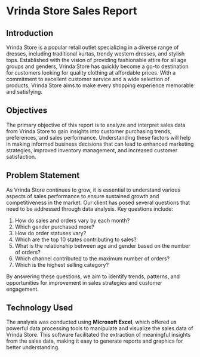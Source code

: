 # Vrinda Store Sales Report

## Introduction
Vrinda Store is a popular retail outlet specializing in a diverse range of dresses, including traditional kurtas, trendy western dresses, and stylish tops. Established with the vision of providing fashionable attire for all age groups and genders, Vrinda Store has quickly become a go-to destination for customers looking for quality clothing at affordable prices. With a commitment to excellent customer service and a wide selection of products, Vrinda Store aims to make every shopping experience memorable and satisfying.

## Objectives
The primary objective of this report is to analyze and interpret sales data from Vrinda Store to gain insights into customer purchasing trends, preferences, and sales performance. Understanding these factors will help in making informed business decisions that can lead to enhanced marketing strategies, improved inventory management, and increased customer satisfaction.

## Problem Statement
As Vrinda Store continues to grow, it is essential to understand various aspects of sales performance to ensure sustained growth and competitiveness in the market. Our client has posed several questions that need to be addressed through data analysis. Key questions include:

1. How do sales and orders vary by each month?
2. Which gender purchased more?
3. How do order statuses vary?
4. Which are the top 10 states contributing to sales?
5. What is the relationship between age and gender based on the number of orders?
6. Which channel contributed to the maximum number of orders?
7. Which is the highest selling category?

By answering these questions, we aim to identify trends, patterns, and opportunities for improvement in sales strategies and customer engagement.

## Technology Used
The analysis was conducted using **Microsoft Excel**, which offered us powerful data processing tools to manipulate and visualize the sales data of Vrinda Store. This software facilitated the extraction of meaningful insights from the sales data, making it easy to generate reports and graphics for better understanding.

